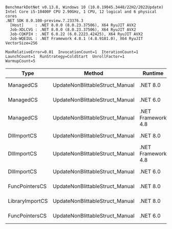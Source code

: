 ```

BenchmarkDotNet v0.13.8, Windows 10 (10.0.19045.3448/22H2/2022Update)
Intel Core i5-10400F CPU 2.90GHz, 1 CPU, 12 logical and 6 physical cores
.NET SDK 8.0.100-preview.7.23376.3
  [Host]     : .NET 8.0.0 (8.0.23.37506), X64 RyuJIT AVX2
  Job-XDLCVG : .NET 8.0.0 (8.0.23.37506), X64 RyuJIT AVX2
  Job-CQKPIH : .NET 6.0.22 (6.0.2223.42425), X64 RyuJIT AVX2
  Job-WQEIUL : .NET Framework 4.8.1 (4.8.9181.0), X64 RyuJIT VectorSize=256

MaxRelativeError=0.01  InvocationCount=1  IterationCount=1  
LaunchCount=1  RunStrategy=ColdStart  UnrollFactor=1  
WarmupCount=5  

```
| Type            | Method                          | Runtime            | input                | Mean        | Error | Median      | Min         | Max         | Allocated |
|---------------- |-------------------------------- |------------------- |--------------------- |------------:|------:|------------:|------------:|------------:|----------:|
| ManagedCS       | UpdateNonBlittableStruct_Manual | .NET 8.0           | PInvo(...)truct [49] |    491.8 μs |    NA |    491.8 μs |    491.8 μs |    491.8 μs |     480 B |
| ManagedCS       | UpdateNonBlittableStruct_Manual | .NET 6.0           | PInvo(...)truct [49] |    665.7 μs |    NA |    665.7 μs |    665.7 μs |    665.7 μs |     720 B |
| ManagedCS       | UpdateNonBlittableStruct_Manual | .NET Framework 4.8 | PInvo(...)truct [49] |    760.9 μs |    NA |    760.9 μs |    760.9 μs |    760.9 μs |         - |
| DllImportCS     | UpdateNonBlittableStruct_Manual | .NET 8.0           | PInvo(...)truct [49] | 18,821.7 μs |    NA | 18,821.7 μs | 18,821.7 μs | 18,821.7 μs |     472 B |
| DllImportCS     | UpdateNonBlittableStruct_Manual | .NET Framework 4.8 | PInvo(...)truct [49] | 19,031.6 μs |    NA | 19,031.6 μs | 19,031.6 μs | 19,031.6 μs |         - |
| DllImportCS     | UpdateNonBlittableStruct_Manual | .NET 6.0           | PInvo(...)truct [49] | 19,500.8 μs |    NA | 19,500.8 μs | 19,500.8 μs | 19,500.8 μs |     712 B |
| FuncPointersCS  | UpdateNonBlittableStruct_Manual | .NET 8.0           | PInvo(...)truct [49] | 30,413.1 μs |    NA | 30,413.1 μs | 30,413.1 μs | 30,413.1 μs |     472 B |
| LibraryImportCS | UpdateNonBlittableStruct_Manual | .NET 8.0           | PInvo(...)truct [49] | 30,929.4 μs |    NA | 30,929.4 μs | 30,929.4 μs | 30,929.4 μs |     472 B |
| FuncPointersCS  | UpdateNonBlittableStruct_Manual | .NET 6.0           | PInvo(...)truct [49] | 31,022.5 μs |    NA | 31,022.5 μs | 31,022.5 μs | 31,022.5 μs |     712 B |
